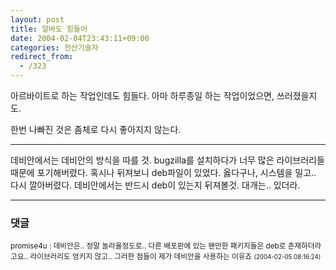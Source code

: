 ```yaml
---
layout: post
title: 알바도 힘들어
date: 2004-02-04T23:43:11+09:00
categories: 전산기술자
redirect_from:
  - /323
---
```


아르바이트로 하는 작업인데도 힘들다. 아마 하루종일 하는 작업이었으면, 쓰러졌을지도.

한번 나빠진 것은 좀체로 다시 좋아지지 않는다.

---

데비안에서는 데비안의 방식을 따를 것. bugzilla를 설치하다가 너무 많은 라이브러리들 때문에 포기해버렸다. 혹시나 뒤져보니 deb파일이 있었다. 옳다구나, 시스템을 밀고.. 다시 깔아버렸다. 데비안에서는 반드시 deb이 있는지 뒤져볼것. 대개는.. 있더라.

* * *

### 댓글



<!--- cmt:671 --->
<!--- mail: --->
<!--- parent:0 --->

<small>promise4u : 데비안은.. 정말 놀라울정도로.. 다른 배포판에 있는 왠만한 패키지들은 deb로 존재하더라고요.. 라이브러리도 엉키지 않고.. 그러한 점들이 제가 데비안을 사용하는 이유죠 <small>(2004-02-05 08:16:24)</small></small>

